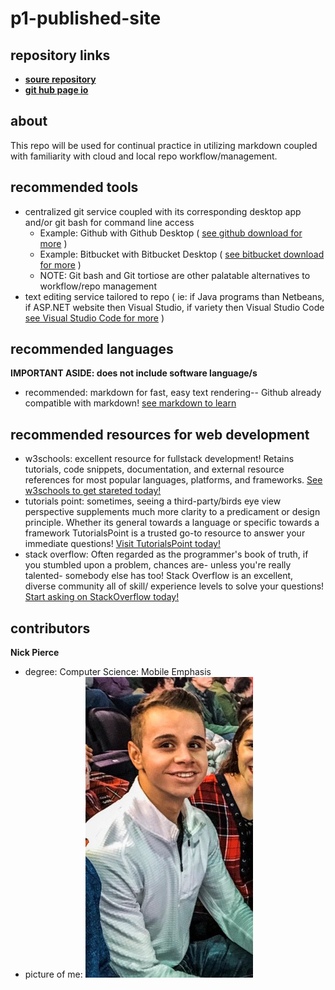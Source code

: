 # p1-published-site

## repository links
- [**soure repository**](https://github.com/NicholasPierce1/p1-published-site)
- [**git hub page io**](https://nicholaspierce1.github.io/p1-published-site)

## about
This repo will be used for continual practice in utilizing markdown coupled with familiarity with cloud and local repo workflow/management.

## recommended tools
- centralized git service coupled with its corresponding desktop app and/or git bash for command line access
  - Example: Github with Github Desktop ( [see github download for more](https://desktop.github.com) )
  - Example: Bitbucket with Bitbucket Desktop ( [see bitbucket download for more](https://www.sourcetreeapp.com) )
  - NOTE: Git bash and Git tortiose are other palatable alternatives to workflow/repo management
- text editing service tailored to repo ( ie: if Java programs than Netbeans, if ASP.NET website then Visual Studio, if variety then Visual Studio Code [see Visual Studio Code for more](https://code.visualstudio.com/download) )

## recommended languages
**IMPORTANT ASIDE: does not include software language/s**
- recommended: markdown for fast, easy text rendering-- Github already compatible with markdown! [see markdown to learn](https://www.markdownguide.org/basic-syntax)

## recommended resources for web development
- w3schools: excellent resource for fullstack development! Retains tutorials, code snippets, documentation, and external resource references for most popular languages, platforms, and frameworks.  [See w3schools to get stareted today!](https://www.w3schools.com)
- tutorials point: sometimes, seeing a third-party/birds eye view perspective supplements much more clarity to a predicament or design principle.  Whether its general towards a language or specific towards a framework TutorialsPoint is a trusted go-to resource to answer your immediate questions! [Visit TutorialsPoint today!](https://www.tutorialspoint.com/index.htm)
- stack overflow: Often regarded as the programmer's book of truth, if you stumbled upon a problem, chances are- unless you're really talented- somebody else has too!  Stack Overflow is an excellent, diverse community all of skill/ experience levels to solve your questions!  [Start asking on StackOverflow today!](https://stackoverflow.com)

## contributors
**Nick Pierce**
- degree: Computer Science: Mobile Emphasis
- picture of me:
![Profile headshot](https://github.com/NicholasPierce1/p1-published-site/blob/master/HeadshotProfile.jpg)
